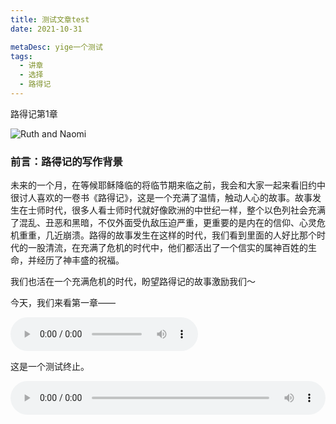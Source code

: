```yaml
---
title: 测试文章test
date: 2021-10-31

metaDesc: yige一个测试
tags:
  - 讲章
  - 选择
  - 路得记
---
```





路得记第1章


![Ruth and Naomi](https://lesbiannews.com/wp-content/uploads/2015/11/Ruth-and-Naomi-William-Blake.jpg)



### 前言：路得记的写作背景

未来的一个月，在等候耶稣降临的将临节期来临之前，我会和大家一起来看旧约中很讨人喜欢的一卷书《路得记》，这是一个充满了温情，触动人心的故事。故事发生在士师时代，很多人看士师时代就好像欧洲的中世纪一样，整个以色列社会充满了混乱、丑恶和黑暗，不仅外面受仇敌压迫严重，更重要的是内在的信仰、心灵危机重重，几近崩溃。路得的故事发生在这样的时代，我们看到里面的人好比那个时代的一股清流，在充满了危机的时代中，他们都活出了一个信实的属神百姓的生命，并经历了神丰盛的祝福。

我们也活在一个充满危机的时代，盼望路得记的故事激励我们～

今天，我们来看第一章——

<audio controls src="https://res.wx.qq.com/voice/getvoice?mediaid=MzU5NTM0NTIxNF8xMDAwMDIwOTc=">


</audio>

这是一个测试终止。

<audio controls="" src="https://res.cloudinary.com/jeshurun/video/upload/v1636422998/test/%E5%B8%B8%E5%B9%B4%E6%9C%9F_%E7%AC%AC25%E5%91%A8%E7%AC%AC3%E5%A4%A9_qqmmhi.mp3" style="width:100%;"></audio>






